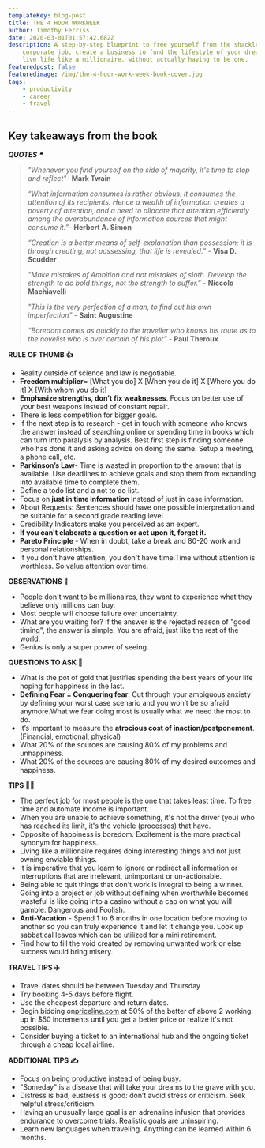 ```yaml
---
templateKey: blog-post
title: THE 4 HOUR WORKWEEK
author: Timothy Ferriss
date: 2020-03-01T01:57:42.682Z
description: A step-by-step blueprint to free yourself from the shackles of a
    corporate job, create a business to fund the lifestyle of your dreams, and
    live life like a millionaire, without actually having to be one.
featuredpost: false
featuredimage: /img/the-4-hour-work-week-book-cover.jpg
tags:
    - productivity
    - career
    - travel
---
```


## Key takeaways from the book

**_QUOTES ❝_**

> _"Whenever you find yourself on the side of majority, it's time to stop and reflect"_- **Mark Twain**
>
> _“What information consumes is rather obvious: it consumes the attention of its recipients. Hence a wealth of information creates a poverty of attention, and a need to allocate that attention efficiently among the overabundance of information sources that might consume it.”_- **Herbert A. Simon**
>
> _“Creation is a better means of self-explanation than possession; it is through creating, not possessing, that life is revealed.”_ - **Visa D. Scudder**
>
> _"Make mistakes of Ambition and not mistakes of sloth. Develop the strength to do bold things, not the strength to suffer.”_ - **Niccolo Machiavelli**
>
> _"This is the very perfection of a man, to find out his own imperfection"_ - **Saint Augustine**
>
> _“Boredom comes as quickly to the traveller who knows his route as to the novelist who is over certain of his plot”_ - **Paul Theroux**

**RULE OF THUMB 👍**

-   Reality outside of science and law is negotiable.
-   **Freedom multiplier**= \[What you do] X \[When you do it] X \[Where you do it] X \[With whom you do it]
-   **Emphasize strengths, don’t fix weaknesses**. Focus on better use of your best weapons instead of constant repair.
-   There is less competition for bigger goals.
-   If the next step is to research - get in touch with someone who knows the answer instead of searching online or spending time in books which can turn into paralysis by analysis. Best first step is finding someone who has done it and asking advice on doing the same. Setup a meeting, a phone call, etc.
-   **Parkinson’s Law**- Time is wasted in proportion to the amount that is available. Use deadlines to achieve goals and stop them from expanding into available time to complete them.
-   Define a todo list and a not to do list.
-   Focus on **just in time information** instead of just in case information.
-   About Requests: Sentences should have one possible interpretation and be suitable for a second grade reading level
-   Credibility Indicators make you perceived as an expert.
-   **If you can't elaborate a question or act upon it, forget it.**
-   **Pareto Principle** - When in doubt, take a break and 80-20 work and personal relationships.
-   If you don't have attention, you don't have time.Time without attention is worthless. So value attention over time.

**OBSERVATIONS 👀**

-   People don't want to be millionaires, they want to experience what they believe only millions can buy.
-   Most people will choose failure over uncertainty.
-   What are you waiting for? If the answer is the rejected reason of "good timing", the answer is simple. You are afraid, just like the rest of the world.
-   Genius is only a super power of seeing.

**QUESTIONS TO ASK 💬**

-   What is the pot of gold that justifies spending the best years of your life hoping for happiness in the last.
-   **Defining Fear = Conquering fear**. Cut through your ambiguous anxiety by defining your worst case scenario and you won’t be so afraid anymore.What we fear doing most is usually what we need the most to do.
-   It’s important to measure the **atrocious cost of inaction/postponement**. (Financial, emotional, physical)
-   What 20% of the sources are causing 80% of my problems and unhappiness.
-   What 20% of the sources are causing 80% of my desired outcomes and happiness.

**TIPS 💁‍♂️**

-   The perfect job for most people is the one that takes least time. To free time and automate income is important.
-   When you are unable to achieve something, it's not the driver (you) who has reached its limit, it's the vehicle (processes) that have.
-   Opposite of happiness is boredom. Excitement is the more practical synonym for happiness.
-   Living like a millionaire requires doing interesting things and not just owning enviable things.
-   It is imperative that you learn to ignore or redirect all information or interruptions that are irrelevant, unimportant or un-actionable.
-   Being able to quit things that don't work is integral to being a winner. Going into a project or job without defining when worthwhile becomes wasteful is like going into a casino without a cap on what you will gamble. Dangerous and Foolish.
-   **Anti-Vacation** - Spend 1 to 6 months in one location before moving to another so you can truly experience it and let it change you. Look up sabbatical leaves which can be utilized for a mini retirement.
-   Find how to fill the void created by removing unwanted work or else success would bring misery.

**TRAVEL TIPS ✈️**

-   Travel dates should be between Tuesday and Thursday
-   Try booking 4-5 days before flight.
-   Use the cheapest departure and return dates.
-   Begin bidding on[priceline.com](http://priceline.com/) at 50% of the better of above 2 working up in \$50 increments until you get a better price or realize it's not possible.
-   Consider buying a ticket to an international hub and the ongoing ticket through a cheap local airline.

**ADDITIONAL TIPS ✍️**

-   Focus on being productive instead of being busy.
-   "Someday" is a disease that will take your dreams to the grave with you.
-   Distress is bad, eustress is good: don’t avoid stress or criticism. Seek helpful stress/criticism.
-   Having an unusually large goal is an adrenaline infusion that provides endurance to overcome trials. Realistic goals are uninspiring.
-   Learn new languages when traveling. Anything can be learned within 6 months.
